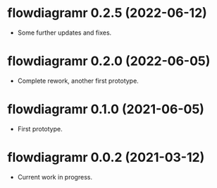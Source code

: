 # flowdiagramr 0.2.5 (2022-06-12)

* Some further updates and fixes.


# flowdiagramr 0.2.0 (2022-06-05)

* Complete rework, another first prototype.


# flowdiagramr 0.1.0 (2021-06-05)

* First prototype.


# flowdiagramr 0.0.2 (2021-03-12)

* Current work in progress.
